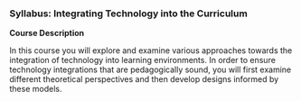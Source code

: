 ### Syllabus: Integrating Technology into the Curriculum
**Course Description**

In this course you will explore and examine various approaches towards the integration of technology into learning environments. In order to ensure technology integrations that are pedagogically sound, you will first examine different theoretical perspectives and then develop designs informed by these models.
